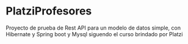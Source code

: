 # PlatziProfesores
Proyecto de prueba de Rest API para un modelo de datos simple, con Hibernate y Spring boot y Mysql siguendo el curso brindado por Platzi
